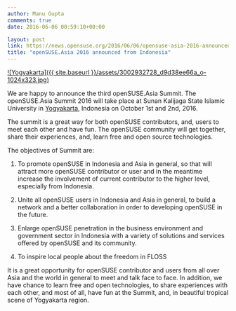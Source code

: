 ```yaml
---
author: Manu Gupta
comments: true
date: 2016-06-06 00:59:10+00:00

layout: post
link: https://news.opensuse.org/2016/06/06/opensuse-asia-2016-announced-from-indonesia/
title: "openSUSE.Asia 2016 announced from Indonesia"
---
```

 

[![Yogyakarta]({{ site.baseurl }}/assets/3002932728_d9d38ee66a_o-1024x323.jpg)](https://www.flickr.com/photos/zhaffsky/3002932728/in/photolist-qiyxR6-GNADqd-9Z34aJ-9YjLvp-9ZeKJ9-vtqyr-vtyXY-EE3XY-4ASx2w-nHupy4-f7iGgy-4ATgaQ-5zmPaC-5zmPhd-5zhxh2-nJxtFC-o1JQqi-nJy1Tj-nJyRN1-vGU8w-bA8BVE-9PUtp2-i75vSD-i75gY7-j8ZqQ4-ECpp5U-qKMsHB-akUy1m-eucQAv-ceEJTw)

We are happy to announce the third openSUSE.Asia Summit. The openSUSE.Asia Summit 2016 will take place at Sunan Kalijaga State Islamic University in [Yogyakarta](https://en.wikipedia.org/wiki/Yogyakarta), Indonesia on October 1st and 2nd, 2016.

The summit is a great way for both openSUSE contributors, and, users to meet each other and have fun. The openSUSE community will get together, share their experiences, and, learn free and open source technologies.

The objectives of Summit are:



 	
  1. To promote openSUSE in Indonesia and Asia in general, so that will attract more openSUSE contributor or user and in the meantime increase the involvement of current contributor to the higher level, especially from Indonesia.

 	
  2. Unite all openSUSE users in Indonesia and Asia in general, to build a network and a better collaboration in order to developing openSUSE in the future.

 	
  3. Enlarge openSUSE penetration in the business environment and government sector in Indonesia with a variety of solutions and services offered by openSUSE and its community.

 	
  4. To inspire local people about the freedom in FLOSS


It is a great opportunity for openSUSE contributor and users from all over Asia and the world in general to meet and talk face to face. In addition, we have chance to learn free and open technologies, to share experiences with each other, and most of all, have fun at the Summit, and, in beautiful tropical scene of Yogyakarta region.		
